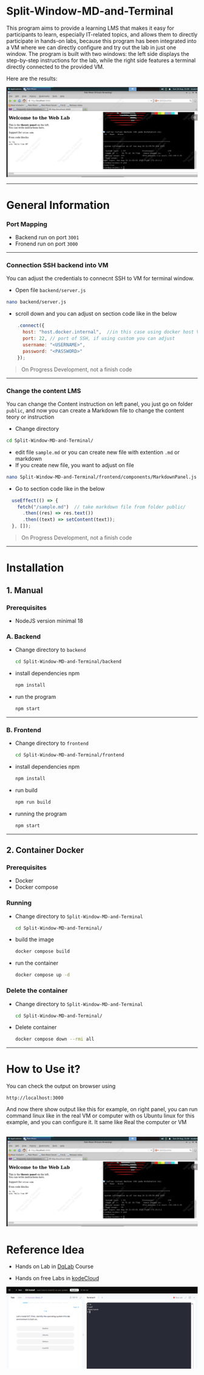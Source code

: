 # Split-Window-MD-and-Terminal

This program aims to provide a learning LMS that makes it easy for participants to learn, especially IT-related topics, and allows them to directly participate in hands-on labs, because this program has been integrated into a VM where we can directly configure and try out the lab in just one window. The program is built with two windows: the left side displays the step-by-step instructions for the lab, while the right side features a terminal directly connected to the provided VM.

Here are the results:

![result](img/img1.png)

---

# General Information
### Port Mapping
- Backend run on port `3001`
- Fronend run on port `3000`

---

### Connection SSH backend into VM
You can adjust the credentials to connecnt SSH to VM for terminal window.
- Open file `backend/server.js`
```bash 
nano backend/server.js
```
- scroll down and you can adjust on section code like in the below

```js
    .connect({
      host: "host.docker.internal",  //in this case using docker host VM
      port: 22, // port of SSH, if using custom you can adjust
      username: "<USERNAME>",
      password: "<PASSWORD>"
    });
```

> On Progress Development, not a finish code

---

### Change the content LMS
You can change the Content instruction on left panel, you just go on folder `public`, and now you can create a Markdown file to change the content teory or instruction
- Change directory
```bash
cd Split-Window-MD-and-Terminal/
```

- edit file `sample.md` or you can create new file with extention `.md` or markdown
- If you create new file, you want to adjust on file 
```bash
nano Split-Window-MD-and-Terminal/frontend/components/MarkdownPanel.js
```

- Go to section code like in the below
```js
  useEffect(() => {
    fetch("/sample.md")  // take markdown file from folder public/
      .then((res) => res.text())
      .then((text) => setContent(text));
  }, []);
```
> On Progress Development, not a finish code

---

# Installation

## 1. Manual
### Prerequisites
- NodeJS version minimal 18

### A. Backend

- Change directory to `backend`
  ```bash
  cd Split-Window-MD-and-Terminal/backend
  ```
- install dependencies npm
  ```bash
  npm install
  ```
- run the program
  ```bash
  npm start
  ```

---

### B. Frontend

- Change directory to `frontend`
  ```bash
  cd Split-Window-MD-and-Terminal/frontend
  ```
- install dependencies npm
  ```bash
  npm install
  ```
- run build
  ```bash
  npm run build
  ```
- running the program
  ```bash
  npm start
  ```
---

## 2. Container Docker
### Prerequisites
- Docker
- Docker compose

### Running
- Change directory to `Split-Window-MD-and-Terminal`
  ```bash
  cd Split-Window-MD-and-Terminal/
  ```
- build the image
  ```bash
  docker compose build
  ```
- run the container
  ```bash
  docker compose up -d
  ```

### Delete the container
- Change directory to `Split-Window-MD-and-Terminal`
  ```bash
  cd Split-Window-MD-and-Terminal/
  ```
- Delete container
  ```bash
  docker compose down --rmi all
  ```
---

# How to Use it?
You can check the output on browser using
```
http://localhost:3000
```
And now there show output like this for example, on right panel, you can run command linux like in the real VM or computer with os Ubuntu linux for this example, and you can configure it. It same like Real the computer or VM

![result](img/img1.png)
---
# Reference Idea

- Hands on Lab in [DqLab](https://dqlab.id/) Course

- Hands on free Labs in [kodeCloud](https://kodekloud.com/)

![kodecloud-free-labs](img/kodecloud.png)
